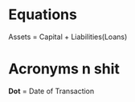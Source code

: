 # Equations
Assets = Capital + Liabilities(Loans)

# Acronyms n shit

**Dot** = Date of Transaction
